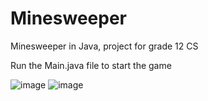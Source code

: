 # Minesweeper
Minesweeper in Java, project for grade 12 CS

Run the Main.java file to start the game

![image](https://user-images.githubusercontent.com/61170058/81499498-18fbde80-929a-11ea-9535-4f9ddc3d06e5.png) ![image](https://user-images.githubusercontent.com/61170058/81499505-26b16400-929a-11ea-90f3-78a21bf5bf94.png)
